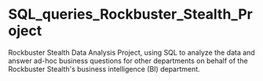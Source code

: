 # SQL_queries_Rockbuster_Stealth_Project
Rockbuster Stealth Data Analysis Project, using SQL to analyze the data and answer ad-hoc business questions for other departments on behalf of the Rockbuster Stealth's business intelligence (BI) department.
